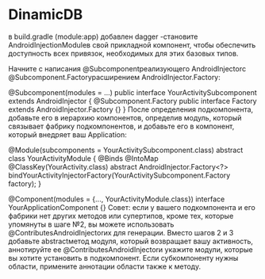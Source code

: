 # DinamicDB
 в build.gradle (module:app) добавлен dagger 
 -становите AndroidInjectionModuleв свой прикладной компонент, чтобы обеспечить доступность всех привязок, необходимых для этих базовых типов.

Начните с написания @Subcomponentреализующего AndroidInjector<YourActivity>с @Subcomponent.Factoryрасширением AndroidInjector.Factory<YourActivity>:

@Subcomponent(modules = ...)
public interface YourActivitySubcomponent extends AndroidInjector<YourActivity> {
 @Subcomponent.Factory
 public interface Factory extends AndroidInjector.Factory<YourActivity> {}
}
После определения подкомпонента, добавьте его в иерархию компонентов, определив модуль, который связывает фабрику подкомпонентов, и добавьте его в компонент, который внедряет ваш Application:

@Module(subcomponents = YourActivitySubcomponent.class)
abstract class YourActivityModule {
 @Binds
 @IntoMap
 @ClassKey(YourActivity.class)
 abstract AndroidInjector.Factory<?>
     bindYourActivityInjectorFactory(YourActivitySubcomponent.Factory factory);
}

@Component(modules = {..., YourActivityModule.class})
interface YourApplicationComponent {}
Совет: если у вашего подкомпонента и его фабрики нет других методов или супертипов, 
кроме тех, которые упомянуты в шаге №2, вы можете использовать @ContributesAndroidInjectorих для генерации. 
Вместо шагов 2 и 3 добавьте abstractметод модуля, который возвращает вашу активность, 
аннотируйте ее @ContributesAndroidInjectorи укажите модули, которые вы хотите установить в подкомпонент. Если субкомпоненту нужны области, примените аннотации области также к методу.
